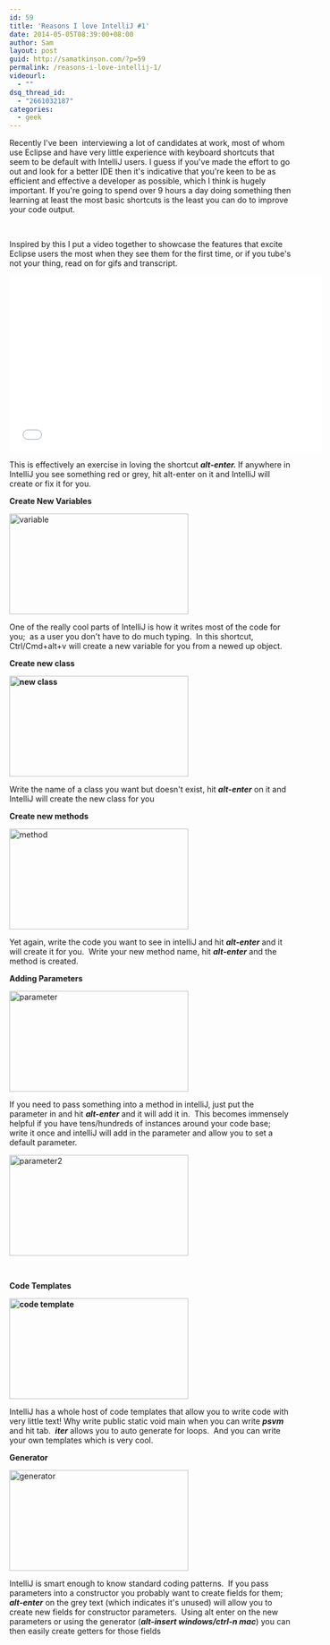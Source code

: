 ```yaml
---
id: 59
title: 'Reasons I love IntelliJ #1'
date: 2014-05-05T08:39:00+08:00
author: Sam
layout: post
guid: http://samatkinson.com/?p=59
permalink: /reasons-i-love-intellij-1/
videourl:
  - ""
dsq_thread_id:
  - "2661032187"
categories:
  - geek
---
```

Recently I've been  interviewing a lot of candidates at work, most of whom use Eclipse and have very little experience with keyboard shortcuts that seem to be default with IntelliJ users. I guess if you've made the effort to go out and look for a better IDE then it's indicative that you're keen to be as efficient and effective a developer as possible, which I think is hugely important. If you're going to spend over 9 hours a day doing something then learning at least the most basic shortcuts is the least you can do to improve your code output.

&nbsp;

Inspired by this I put a video together to showcase the features that excite Eclipse users the most when they see them for the first time, or if you tube's not your thing, read on for gifs and transcript.
<iframe src="//www.youtube.com/embed/qRvyt7JR2qg" width="560" height="315" frameborder="0" allowfullscreen="allowfullscreen"></iframe>

This is effectively an exercise in loving the shortcut <em><strong>alt-enter. </strong></em>If anywhere in IntelliJ you see something red or grey, hit alt-enter on it and IntelliJ will create or fix it for you.

<strong>Create New Variables</strong>

<a href="http://samatkinson.com/wp-content/uploads/2014/05/variable.gif"><img class="alignnone wp-image-64 size-full" src="http://samatkinson.com/wp-content/uploads/2014/05/variable.gif" alt="variable" width="320" height="180" /></a>

One of the really cool parts of IntelliJ is how it writes most of the code for you;  as a user you don't have to do much typing.  In this shortcut, Ctrl/Cmd+alt+v will create a new variable for you from a newed up object.

<strong>Create new class</strong>

<strong><img class="alignnone wp-image-67 size-full" src="http://samatkinson.com/wp-content/uploads/2014/05/new-class.gif" alt="new class" width="320" height="180" /></strong>

Write the name of a class you want but doesn't exist, hit <em><strong>alt-enter</strong></em> on it and IntelliJ will create the new class for you

<strong>Create new methods</strong>

<img class="alignnone wp-image-68 size-full" src="http://samatkinson.com/wp-content/uploads/2014/05/method.gif" alt="method" width="320" height="180" />

Yet again, write the code you want to see in intelliJ and hit <em><strong>alt-enter</strong></em> and it will create it for you.  Write your new method name, hit <em><strong>alt-enter</strong></em> and the method is created.

<strong>Adding Parameters</strong>

<img class="alignnone wp-image-66 size-full" src="http://samatkinson.com/wp-content/uploads/2014/05/parameter.gif" alt="parameter" width="320" height="180" />

If you need to pass something into a method in intelliJ, just put the parameter in and hit <em><strong>alt-enter</strong> </em>and it will add it in.  This becomes immensely helpful if you have tens/hundreds of instances around your code base; write it once and intelliJ will add in the parameter and allow you to set a default parameter.

<a href="http://samatkinson.com/wp-content/uploads/2014/05/parameter2.gif"><img class="alignnone wp-image-65 size-full" src="http://samatkinson.com/wp-content/uploads/2014/05/parameter2.gif" alt="parameter2" width="320" height="180" /></a>

&nbsp;

<strong>Code Templates</strong>

<strong><img class="alignnone wp-image-70 size-full" src="http://samatkinson.com/wp-content/uploads/2014/05/code-template.gif" alt="code template" width="320" height="180" /></strong>

IntelliJ has a whole host of code templates that allow you to write code with very little text! Why write public static void main when you can write <em><strong>psvm</strong></em> and hit tab.  <em><strong>iter</strong></em> allows you to auto generate for loops.  And you can write your own templates which is very cool.

<strong>Generator</strong>

<a href="http://samatkinson.com/wp-content/uploads/2014/05/generator.gif"><img class="alignnone wp-image-69 size-full" src="http://samatkinson.com/wp-content/uploads/2014/05/generator.gif" alt="generator" width="320" height="180" /></a>

IntelliJ is smart enough to know standard coding patterns.  If you pass parameters into a constructor you probably want to create fields for them; <strong><em>alt-enter</em></strong> on the grey text (which indicates it's unused) will allow you to create new fields for constructor parameters.  Using alt enter on the new parameters or using the generator (<strong><em>alt-insert windows/ctrl-n mac</em></strong>) you can then easily create getters for those fields
